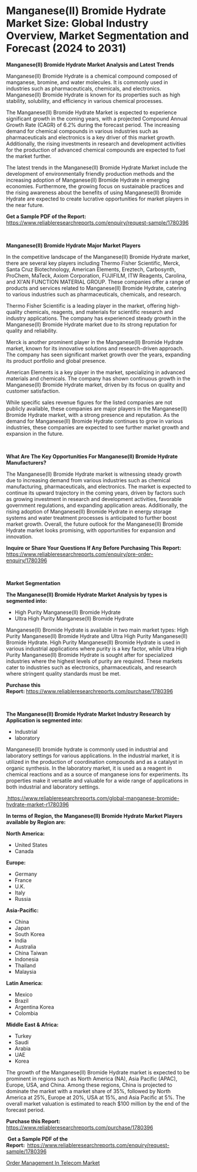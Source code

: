 <p><h1>Manganese(II) Bromide Hydrate Market Size: Global Industry Overview, Market Segmentation and Forecast (2024 to 2031)</h1></p><p><strong>Manganese(II) Bromide Hydrate Market Analysis and Latest Trends</strong></p>
<p><p>Manganese(II) Bromide Hydrate is a chemical compound composed of manganese, bromine, and water molecules. It is commonly used in industries such as pharmaceuticals, chemicals, and electronics. Manganese(II) Bromide Hydrate is known for its properties such as high stability, solubility, and efficiency in various chemical processes.</p><p>The Manganese(II) Bromide Hydrate Market is expected to experience significant growth in the coming years, with a projected Compound Annual Growth Rate (CAGR) of 6.2% during the forecast period. The increasing demand for chemical compounds in various industries such as pharmaceuticals and electronics is a key driver of this market growth. Additionally, the rising investments in research and development activities for the production of advanced chemical compounds are expected to fuel the market further.</p><p>The latest trends in the Manganese(II) Bromide Hydrate Market include the development of environmentally friendly production methods and the increasing adoption of Manganese(II) Bromide Hydrate in emerging economies. Furthermore, the growing focus on sustainable practices and the rising awareness about the benefits of using Manganese(II) Bromide Hydrate are expected to create lucrative opportunities for market players in the near future.</p></p>
<p><strong>Get a Sample PDF of the Report:&nbsp;</strong> <a href="https://www.reliableresearchreports.com/enquiry/request-sample/1780396">https://www.reliableresearchreports.com/enquiry/request-sample/1780396</a></p>
<p>&nbsp;</p>
<p><strong>Manganese(II) Bromide Hydrate Major Market Players</strong></p>
<p><p>In the competitive landscape of the Manganese(II) Bromide Hydrate market, there are several key players including Thermo Fisher Scientific, Merck, Santa Cruz Biotechnology, American Elements, Ereztech, Carbosynth, ProChem, MaTeck, Axiom Corporation, FUJIFILM, ITW Reagents, Carolina, and XI'AN FUNCTION MATERIAL GROUP. These companies offer a range of products and services related to Manganese(II) Bromide Hydrate, catering to various industries such as pharmaceuticals, chemicals, and research.</p><p>Thermo Fisher Scientific is a leading player in the market, offering high-quality chemicals, reagents, and materials for scientific research and industry applications. The company has experienced steady growth in the Manganese(II) Bromide Hydrate market due to its strong reputation for quality and reliability.</p><p>Merck is another prominent player in the Manganese(II) Bromide Hydrate market, known for its innovative solutions and research-driven approach. The company has seen significant market growth over the years, expanding its product portfolio and global presence.</p><p>American Elements is a key player in the market, specializing in advanced materials and chemicals. The company has shown continuous growth in the Manganese(II) Bromide Hydrate market, driven by its focus on quality and customer satisfaction.</p><p>While specific sales revenue figures for the listed companies are not publicly available, these companies are major players in the Manganese(II) Bromide Hydrate market, with a strong presence and reputation. As the demand for Manganese(II) Bromide Hydrate continues to grow in various industries, these companies are expected to see further market growth and expansion in the future.</p></p>
<p>&nbsp;</p>
<p><strong>What Are The Key Opportunities For Manganese(II) Bromide Hydrate Manufacturers?</strong></p>
<p><p>The Manganese(II) Bromide Hydrate market is witnessing steady growth due to increasing demand from various industries such as chemical manufacturing, pharmaceuticals, and electronics. The market is expected to continue its upward trajectory in the coming years, driven by factors such as growing investment in research and development activities, favorable government regulations, and expanding application areas. Additionally, the rising adoption of Manganese(II) Bromide Hydrate in energy storage systems and water treatment processes is anticipated to further boost market growth. Overall, the future outlook for the Manganese(II) Bromide Hydrate market looks promising, with opportunities for expansion and innovation.</p></p>
<p><strong>Inquire or Share Your Questions If Any Before Purchasing This Report:</strong> <a href="https://www.reliableresearchreports.com/enquiry/pre-order-enquiry/1780396">https://www.reliableresearchreports.com/enquiry/pre-order-enquiry/1780396</a></p>
<p>&nbsp;</p>
<p><strong>Market Segmentation</strong></p>
<p><strong>The Manganese(II) Bromide Hydrate Market Analysis by types is segmented into:</strong></p>
<p><ul><li>High Purity Manganese(II) Bromide Hydrate</li><li>Ultra High Purity Manganese(II) Bromide Hydrate</li></ul></p>
<p><p>Manganese(II) Bromide Hydrate is available in two main market types: High Purity Manganese(II) Bromide Hydrate and Ultra High Purity Manganese(II) Bromide Hydrate. High Purity Manganese(II) Bromide Hydrate is used in various industrial applications where purity is a key factor, while Ultra High Purity Manganese(II) Bromide Hydrate is sought after for specialized industries where the highest levels of purity are required. These markets cater to industries such as electronics, pharmaceuticals, and research where stringent quality standards must be met.</p></p>
<p><strong>Purchase this Report:&nbsp;</strong><a href="https://www.reliableresearchreports.com/purchase/1780396">https://www.reliableresearchreports.com/purchase/1780396</a></p>
<p>&nbsp;</p>
<p><strong>The Manganese(II) Bromide Hydrate Market Industry Research by Application is segmented into:</strong></p>
<p><ul><li>Industrial</li><li>laboratory</li></ul></p>
<p><p>Manganese(II) bromide hydrate is commonly used in industrial and laboratory settings for various applications. In the industrial market, it is utilized in the production of coordination compounds and as a catalyst in organic synthesis. In the laboratory market, it is used as a reagent in chemical reactions and as a source of manganese ions for experiments. Its properties make it versatile and valuable for a wide range of applications in both industrial and laboratory settings.</p></p>
<p><a href="https://www.reliableresearchreports.com/global-manganese-bromide-hydrate-market-r1780396">&nbsp;https://www.reliableresearchreports.com/global-manganese-bromide-hydrate-market-r1780396</a></p>
<p><strong>In terms of Region, the Manganese(II) Bromide Hydrate Market Players available by Region are:</strong></p>
<p>
    <p> <strong> North America: </strong>
        <ul>
            <li>United States</li>
            <li>Canada</li>
        </ul>
        </p> 
    <p> <strong> Europe: </strong>
        <ul>
            <li>Germany</li>
            <li>France</li>
            <li>U.K.</li>
            <li>Italy</li>
            <li>Russia</li>
        </ul>
        </p> 
    <p> <strong> Asia-Pacific: </strong>
        <ul>
            <li>China</li>
            <li>Japan</li>
            <li>South Korea</li>
            <li>India</li>
            <li>Australia</li>
            <li>China Taiwan</li>
            <li>Indonesia</li>
            <li>Thailand</li>
            <li>Malaysia</li>
        </ul>
        </p> 
    <p> <strong> Latin America: </strong>
        <ul>
            <li>Mexico</li>
            <li>Brazil</li>
            <li>Argentina Korea</li>
            <li>Colombia</li>
        </ul>
        </p> 
    <p> <strong> Middle East & Africa: </strong>
        <ul>
            <li>Turkey</li>
            <li>Saudi</li>
            <li>Arabia</li>
            <li>UAE</li>
            <li>Korea</li>
        </ul>
    </p>
    </p>
<p><p>The growth of the Manganese(II) Bromide Hydrate market is expected to be prominent in regions such as North America (NA), Asia Pacific (APAC), Europe, USA, and China. Among these regions, China is projected to dominate the market with a market share of 35%, followed by North America at 25%, Europe at 20%, USA at 15%, and Asia Pacific at 5%. The overall market valuation is estimated to reach $100 million by the end of the forecast period.</p></p>
<p><strong>Purchase this Report: </strong><a href="https://www.reliableresearchreports.com/purchase/1780396">https://www.reliableresearchreports.com/purchase/1780396</a></p>
<p>&nbsp;<strong>Get a Sample PDF of the Report:&nbsp;&nbsp;</strong><a href="https://www.reliableresearchreports.com/enquiry/request-sample/1780396">https://www.reliableresearchreports.com/enquiry/request-sample/1780396</a></p>
<p><strong></strong></p>
<p><p><a href="https://github.com/keithsutherland8067/Market-Research-Report-List-1/blob/main/order-management-in-telecom-market.md">Order Management In Telecom Market</a></p></p>